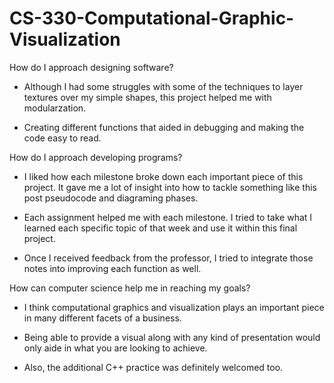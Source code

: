 # CS-330-Computational-Graphic-Visualization

How do I approach designing software?

- Although I had some struggles with some of the techniques to layer textures over my simple shapes, this project helped me with modularzation.

- Creating different functions that aided in debugging and making the code easy to read.

 

How do I approach developing programs?

- I liked how each milestone broke down each important piece of this project. It gave me a lot of insight into how to tackle something like this post pseudocode and diagraming phases.

- Each assignment helped me with each milestone. I tried to take what I learned each specific topic of that week and use it within this final project.

- Once I received feedback from the professor, I tried to integrate those notes into improving each function as well.

 

How can computer science help me in reaching my goals?

- I think computational graphics and visualization plays an important piece in many different facets of a business.

- Being able to provide a visual along with any kind of presentation would only aide in what you are looking to achieve.

- Also, the additional C++ practice was definitely welcomed too.

